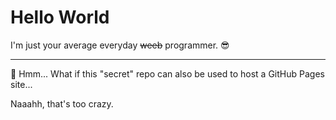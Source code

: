 # Hello World

I'm just your average everyday ~~weeb~~ programmer. :sunglasses:



---
:thinking: Hmm... What if this "secret" repo can also be used to host a GitHub Pages site...

Naaahh, that's too crazy.

<!--
**buzzbyte/Buzzbyte** is a ✨ _special_ ✨ repository because its `README.md` (this file) appears on your GitHub profile.

Here are some ideas to get you started:

- 🔭 I’m currently working on ...
- 🌱 I’m currently learning ...
- 👯 I’m looking to collaborate on ...
- 🤔 I’m looking for help with ...
- 💬 Ask me about ...
- 📫 How to reach me: ...
- 😄 Pronouns: ...
- ⚡ Fun fact: ...
-->
